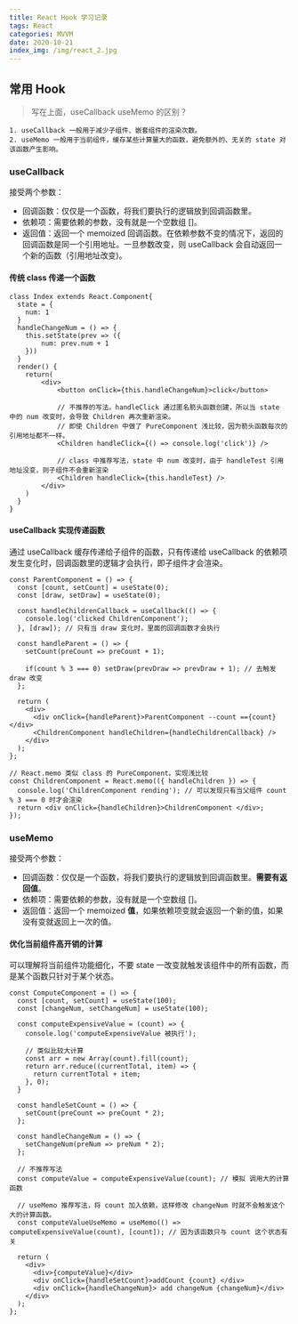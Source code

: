 ```yaml
---
title: React Hook 学习记录
tags: React
categories: MVVM
date: 2020-10-21
index_img: /img/react_2.jpg
---
```


## 常用 Hook

> 写在上面，useCallback useMemo 的区别？

    1. useCallback 一般用于减少子组件、嵌套组件的渲染次数。
    2. useMemo 一般用于当前组件，缓存某些计算量大的函数，避免额外的、无关的 state 对该函数产生影响。

### useCallback
接受两个参数：
- 回调函数：仅仅是一个函数，将我们要执行的逻辑放到回调函数里。
- 依赖项：需要依赖的参数，没有就是一个空数组 []。
- 返回值：返回一个 memoized 回调函数。在依赖参数不变的情况下，返回的回调函数是同一个引用地址。一旦参数改变，则 useCallback 会自动返回一个新的函数（引用地址改变)。

#### 传统 class 传递一个函数

```
class Index extends React.Component{    
  state = {
    num: 1
  }  
  handleChangeNum = () => {
    this.setState(prev => ({
        num: prev.num + 1
    }))
  }
  render() {
    return(
        <div>
            <button onClick={this.handleChangeNum}>click</button>
           
            // 不推荐的写法。handleClick 通过匿名箭头函数创建，所以当 state 中的 num 改变时，会导致 Children 再次重新渲染。
            // 即使 Children 中做了 PureComponent 浅比较，因为箭头函数每次的引用地址都不一样。
            <Children handleClick={() => console.log('click')} /> 
           
            // class 中推荐写法，state 中 num 改变时，由于 handleTest 引用地址没变，则子组件不会重新渲染
            <Children handleClick={this.handleTest} /> 
        </div> 
    )    
  }   
}
```

#### useCallback 实现传递函数
通过 useCallback 缓存传递给子组件的函数，只有传递给 useCallback 的依赖项发生变化时，回调函数里的逻辑才会执行，即子组件才会渲染。

```
const ParentComponent = () => {
  const [count, setCount] = useState(0);
  const [draw, setDraw] = useState(0);
  
  const handleChildrenCallback = useCallback(() => {
    console.log('clicked ChildrenComponent');
  }, [draw]); // 只有当 draw 变化时，里面的回调函数才会执行

  const handleParent = () => {
    setCount(preCount => preCount + 1);
    
    if(count % 3 === 0) setDraw(prevDraw => prevDraw + 1); // 去触发 draw 改变
  };

  return (
    <div>
      <div onClick={handleParent}>ParentComponent --count =={count} </div>
      <ChildrenComponent handleChildren={handleChildrenCallback} />
    </div>
  );
};

// React.memo 类似 class 的 PureComponent。实现浅比较
const ChildrenComponent = React.memo(({ handleChildren }) => {
  console.log('ChildrenComponent rending'); // 可以发现只有当父组件 count % 3 === 0 时才会渲染
  return <div onClick={handleChildren}>ChildrenComponent </div>;
});
```

### useMemo
接受两个参数：
- 回调函数：仅仅是一个函数，将我们要执行的逻辑放到回调函数里。**需要有返回值**。
- 依赖项：需要依赖的参数，没有就是一个空数组 []。
- 返回值：返回一个 memoized **值**，如果依赖项变就会返回一个新的值，如果没有变就返回上一次的值。

#### 优化当前组件高开销的计算
可以理解将当前组件功能细化，不要 state 一改变就触发该组件中的所有函数，而是某个函数只针对于某个状态。

```
const ComputeComponent = () => {
  const [count, setCount] = useState(100);
  const [changeNum, setChangeNum] = useState(100);

  const computeExpensiveValue = (count) => {
    console.log('computeExpensiveValue 被执行');

    // 类似比较大计算
    const arr = new Array(count).fill(count);
    return arr.reduce((currentTotal, item) => {
      return currentTotal + item;
    }, 0);
  }

  const handleSetCount = () => {
    setCount(preCount => preCount * 2);
  };

  const handleChangeNum = () => {
    setChangeNum(preNum => preNum * 2);
  };

  // 不推荐写法  
  const computeValue = computeExpensiveValue(count); // 模拟 调用大的计算函数

  // useMemo 推荐写法，将 count 加入依赖，这样修改 changeNum 时就不会触发这个大的计算函数。
  const computeValueUseMemo = useMemo(() => computeExpensiveValue(count), [count]); // 因为该函数只与 count 这个状态有关

  return (
    <div>
      <div>{computeValue}</div>
      <div onClick={handleSetCount}>addCount {count} </div>
      <div onClick={handleChangeNum}> add changeNum {changeNum}</div>
    </div>
  );
};
```
